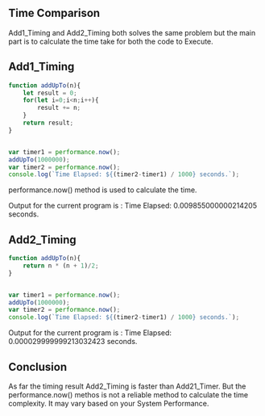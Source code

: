 ## Time Comparison
Add1_Timing and Add2_Timing both solves the same problem but the main part is to calculate the time take for both the code to Execute.

## Add1_Timing

```javascript
function addUpTo(n){
    let result = 0;
    for(let i=0;i<n;i++){
        result += n;
    }
    return result;
}


var timer1 = performance.now();
addUpTo(1000000);
var timer2 = performance.now();
console.log(`Time Elapsed: ${(timer2-timer1) / 1000} seconds.`);
```
performance.now() method is used to calculate the time.

Output for the current program is : Time Elapsed: 0.009855000000214205 seconds. 

## Add2_Timing

```javascript
function addUpTo(n){
    return n * (n + 1)/2;
}


var timer1 = performance.now();
addUpTo(1000000);
var timer2 = performance.now();
console.log(`Time Elapsed: ${(timer2-timer1) / 1000} seconds.`);
```

Output for the current program is : Time Elapsed: 0.000029999999213032423 seconds. 

## Conclusion
As far the timing result Add2_Timing is faster than Add21_Timer.
But the performance.now() methos is not a reliable method to calculate the time complexity. It may vary based on your System Performance.
